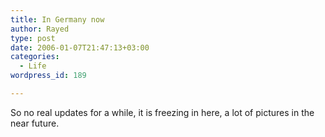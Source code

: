 ```yaml
---
title: In Germany now
author: Rayed
type: post
date: 2006-01-07T21:47:13+03:00
categories:
  - Life
wordpress_id: 189

---
```

<p>So no real updates for a while, it is freezing in here, a lot of pictures in the near future.</p>

